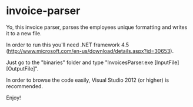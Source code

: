invoice-parser
==============

Yo, this invoice parser, parses the employees unique formatting and writes it to a new file.

In order to run this you'll need .NET framework 4.5 (http://www.microsoft.com/en-us/download/details.aspx?id=30653).

Just go to the "binaries" folder and type "InvoicesParser.exe [InputFile] [OutputFile]".

In order to browse the code easily, Visual Studio 2012 (or higher) is recommended.

Enjoy!

